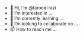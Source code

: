 - 👋 Hi, I’m @farooq-razi
- 👀 I’m interested in ...
- 🌱 I’m currently learning ...
- 💞️ I’m looking to collaborate on ...
- 📫 How to reach me ...

<!---
farooq-razi/farooq-razi is a ✨ special ✨ repository because its `README.md` (this file) appears on your GitHub profile.
You can click the Preview link to take a look at your changes.
--->
